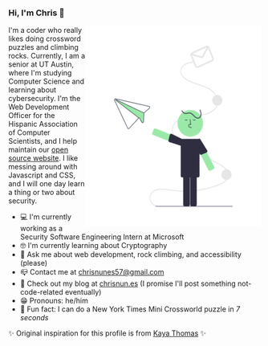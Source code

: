 ### Hi, I'm Chris 👋


<img align="right" src="https://github.com/chrisnunes57/chrisnunes57/blob/master/undraw_Letter_re_8m03.png" alt="Illustration of a person throwing a paper plane" width=350px height=400px />


I'm a coder who really likes doing crossword puzzles and climbing rocks. Currently, I am a senior at UT Austin, where I'm studying Computer Science and learning about cybersecurity. I'm the Web Development Officer for the Hispanic Association of Computer Scientists, and I help maintain our [open source website](https://github.com/chrisnunes57/hacs-opensource). I like messing around with Javascript and CSS, and I will one day learn a thing or two about security.

  - 💻 I'm currently working as a Security Software Engineering Intern at Microsoft
  - 🤓 I'm currently learning about Cryptography
  - 💬 Ask me about web development, rock climbing, and accessibility (please)
  - 📪 Contact me at [chrisnunes57@gmail.com](mailto:chrisnunes57@gmail.com)
  - 🥵 Check out my blog at [chrisnun.es](https://chrisnun.es) (I promise I'll post something not-code-related eventually)
  - 😁 Pronouns: he/him
  - 🤯 Fun fact: I can do a New York Times Mini Crossworld puzzle in *7 seconds*
  
  ✨ Original inspiration for this profile is from [Kaya Thomas](https://twitter.com/kthomas901/status/1285321238735282176?s=12) ✨
  
  
<!--
**chrisnunes57/chrisnunes57** is a ✨ _special_ ✨ repository because its `README.md` (this file) appears on your GitHub profile.

Here are some ideas to get you started:

- 🔭 I’m currently working on ...
- 🌱 I’m currently learning ...
- 👯 I’m looking to collaborate on ...
- 🤔 I’m looking for help with ...
- 💬 Ask me about ...
- 📫 How to reach me: ...
- 😄 Pronouns: ...
- ⚡ Fun fact: ...
-->
